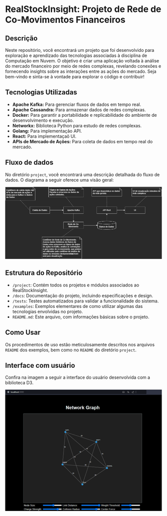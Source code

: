 # RealStockInsight: Projeto de Rede de Co-Movimentos Financeiros

## Descrição

Neste repositório, você encontrará um projeto que foi desenvolvido para exploração e aprendizado das tecnologias associadas à disciplina de Computação em Nuvem. O objetivo é criar uma aplicação voltada à análise do mercado financeiro por meio de redes complexas, revelando conexões e fornecendo insights sobre as interações entre as ações do mercado. Seja bem-vindo e sinta-se à vontade para explorar o código e contribuir!

## Tecnologias Utilizadas

- **Apache Kafka:** Para gerenciar fluxos de dados em tempo real.
- **Apache Cassandra:** Para armazenar dados de redes complexas.
- **Docker:** Para garantir a portabilidade e replicabilidade do ambiente de desenvolvimento e execução.
- **Networkx:** Biblioteca Python para estudo de redes complexas.
- **Golang:** Para implementação API.
- **React:** Para implementaçaõ UI.
- **APIs de Mercado de Ações:** Para coleta de dados em tempo real do mercado.

## Fluxo de dados

No diretório `project`, você encontrará uma descrição detalhada do fluxo de dados. O diagrama a seguir oferece uma visão geral:

![Fluxo de dados](https://github.com/JunioCesarFerreira/RealStockInsight/blob/main/doc/images/RealStockInsight.png)

  
## Estrutura do Repositório

- `/project`: Contém todos os projetos e módulos associados ao RealStockInsight.
- `/docs`: Documentação do projeto, incluindo especificações e design.
- `/tests`: Testes automatizados para validar a funcionalidade do sistema.
- `/examples`: Exemplos elementares de como utilizar algumas das tecnologias envolvidas no projeto.
- `README.md`: Este arquivo, com informações básicas sobre o projeto.

## Como Usar

Os procedimentos de uso estão meticulosamente descritos nos arquivos `README` dos exemplos, bem como no `README` do diretório `project`.

## Interface com usuário

Confira na imagem a seguir a interface do usuário desenvolvida com a biblioteca D3.

![Interface com usuário](https://github.com/JunioCesarFerreira/RealStockInsight/blob/main/doc/images/print-graph-view.png)
  
